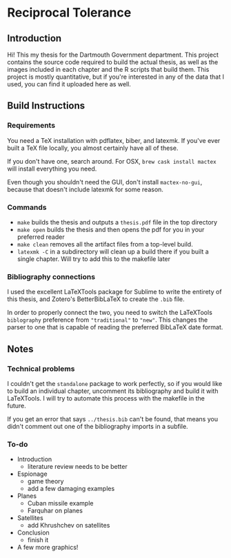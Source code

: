 # Reciprocal Tolerance 
## Introduction
Hi! This my thesis for the Dartmouth Government department. This project contains the source code required to build the actual thesis, as well as the images included in each chapter and the R scripts that build them. This project is mostly quantitative, but if you're interested in any of the data that I used, you can find it uploaded here as well.

## Build Instructions
### Requirements
You need a TeX installation with pdflatex, biber, and latexmk. If you've ever built a TeX file locally, you almost certainly have all of these. 

If you don't have one, search around. For OSX, `brew cask install mactex` will install everything you need. 

Even though you shouldn't need the GUI, don't install `mactex-no-gui`, because that doesn't include latexmk for some reason.

### Commands
* `make` builds the thesis and outputs a `thesis.pdf` file in the top directory
* `make open` builds the thesis and then opens the pdf for you in your preferred reader
* `make clean` removes all the artifact files from a top-level build.  
* `latexmk -C` in a subdirectory will clean up a build there if you built a single chapter. Will try to add this to the makefile later

### Bibliography connections
I used the excellent LaTeXTools package for Sublime to write the entirety of this thesis, and Zotero's BetterBibLaTeX to create the `.bib` file.

In order to properly connect the two, you need to switch the LaTeXTools `biblography` preference from `"traditional"` to `"new"`. This changes the parser to one that is capable of reading the preferred BibLaTeX date format.

## Notes
### Technical problems
I couldn't get the `standalone` package to work perfectly, so if you would like to build an individual chapter, uncomment its bibliography and build it with LaTeXTools. I will try to automate this process with the makefile in the future.

If you get an error that says `../thesis.bib` can't be found, that means you didn't comment out one of the bibliography imports in a subfile. 

### To-do
* Introduction
    - literature review needs to be better
* Espionage
    - game theory
    - add a few damaging examples
* Planes
    - Cuban missile example
    - Farquhar on planes
* Satellites
    - add Khrushchev on satellites 
* Conclusion 
    - finish it 
* A few more graphics!
